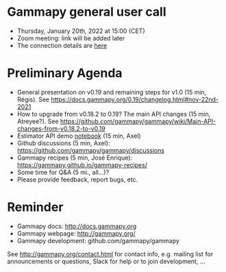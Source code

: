 # Gammapy general user call

* Thursday, January 20th, 2022 at 15:00 (CET)
* Zoom meeting: link will be added later
* The connection details are [here](ConnectionDetails.txt)

# Preliminary Agenda

* General presentation on v0.19 and remaining steps for v1.0 (15 min, Régis). See https://docs.gammapy.org/0.19/changelog.html#nov-22nd-2021
* How to upgrade from v0.18.2 to 0.19? The main API changes (15 min, Atreyee?). See https://github.com/gammapy/gammapy/wiki/Main-API-changes-from-v0.18.2-to-v0.19
* Estimator API demo [notebook](estimators.ipynb) (15 min, Axel)
* Github discussions (5 min, Axel): https://github.com/gammapy/gammapy/discussions
* Gammapy recipes (5 min, José Enrique): https://gammapy.github.io/gammapy-recipes/
* Some time for Q&A (5 mi., all...)?
* Please provide feedback, report bugs, etc.

# Reminder

* Gammapy docs: http://docs.gammapy.org
* Gammapy webpage: http://gammapy.org/
* Gammapy development: github.com/gammapy/gammapy

See http://gammapy.org/contact.html for contact info, e.g. mailing list
for announcements or questions, Slack for help or to join development, ...

